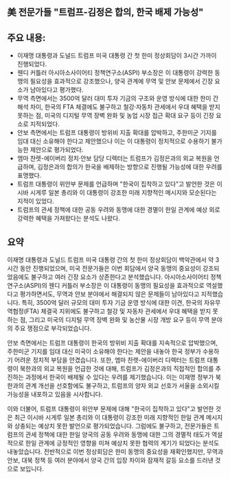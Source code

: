 ## 美 전문가들 "트럼프-김정은 합의, 한국 배제 가능성"

## 주요 내용:
*   이재명 대통령과 도널드 트럼프 미국 대통령 간 첫 한미 정상회담이 3시간 가까이 진행되었다.
*   웬디 커틀러 아시아소사이어티 정책연구소(ASPI) 부소장은 이 대통령이 강력한 동맹의 필요성을 효과적으로 강조했으나, 양국 관계에 무역 및 안보 문제에서 긴장 요소가 남아있다고 평가했다.
*   무역 측면에서는 3500억 달러 대미 투자 기금의 구조와 운영 방식에 대한 한미 간 해석 차이, 한국의 FTA 체결에도 불구하고 철강·자동차 관세에서 우대 혜택을 받지 못하는 점, 미국의 디지털 무역 장벽 완화 및 농업 시장 접근 확대 요구 등이 긴장 요소로 지적되었다.
*   안보 측면에서는 트럼프 대통령이 방위비 지출 확대를 압박하고, 주한미군 기지를 임대 대신 소유해야 한다고 제안했으나 이는 이 대통령이 정치적으로 수용하기 불가능한 제안으로 평가되었다.
*   엠마 찬렛-에이버리 정치·안보 담당 디렉터는 트럼프가 김정은과의 외교 복원을 언급하며, 김정은과의 합의가 한국을 배제하는 방향으로 진행될 가능성에 대한 우려를 표명했다.
*   트럼프 대통령이 위안부 문제를 언급하며 "한국이 집착하고 있다"고 발언한 것은 이시바 시게루 일본 총리와 이 대통령이 강조한 미래 지향적인 메시지와 모순된다는 지적이 있었다.
*   트럼프의 관세 정책에 대한 공동 우려와 동맹에 대한 경멸이 한일 관계에 예상 외로 강력한 혜택을 가져왔다는 분석도 나왔다.

## 요약
이재명 대통령과 도널드 트럼프 미국 대통령 간의 첫 한미 정상회담이 백악관에서 약 3시간 동안 진행되었으며, 미국 전문가들은 이번 회담에서 양국 동맹의 중요성이 강조되었음에도 불구하고 여러 긴장 요소가 상존한다고 분석했습니다. 아시아소사이어티 정책연구소(ASPI)의 웬디 커틀러 부소장은 이 대통령이 동맹의 필요성을 효과적으로 역설했다고 평가하면서도, 무역과 안보 분야에서 해결되지 않은 문제들이 남아있다고 지적했습니다. 특히, 3500억 달러 규모의 대미 투자 기금 운영 방식에 대한 이견, 한국의 자유무역협정(FTA) 체결국 지위에도 불구하고 철강 및 자동차 관세에서 우대 혜택을 받지 못하는 점, 그리고 미국의 디지털 무역 장벽 완화 및 농산물 시장 개방 요구 등이 무역 분야의 주요 쟁점으로 부각되었습니다.

안보 측면에서는 트럼프 대통령이 한국의 방위비 지출 확대를 지속적으로 압박했으며, 주한미군 기지를 임대 대신 미국이 소유해야 한다는 제안을 내놓아 한국 정부가 수용하기 어려운 정치적 부담을 안겼습니다. 또한, 엠마 찬렛-에이버리 디렉터는 트럼프 대통령이 북한과의 외교 복원을 언급한 것에 대해, 트럼프가 김정은과의 직접적인 합의를 추진하는 과정에서 한국이 배제될 수 있다는 우려를 제기했습니다. 이는 이재명 정부가 북한과의 관계 개선을 선호함에도 불구하고, 트럼프의 양자 외교 선호가 서울을 소외시킬 가능성을 내포하고 있음을 시사합니다.

이와 더불어, 트럼프 대통령이 위안부 문제에 대해 "한국이 집착하고 있다"고 발언한 것은 최근 이시바 시게루 일본 총리와 이 대통령이 강조한 미래 지향적인 한일 관계 메시지와 상충되는 예상치 못한 발언으로 평가되었습니다. 그럼에도 불구하고, 전문가들은 트럼프의 관세 정책에 대한 한일 양국의 공동 우려와 동맹에 대한 그의 경멸적 태도가 역설적으로 한일 관계에 긍정적인 영향을 미쳐 예상치 못한 협력의 계기가 되었다는 분석도 내놓았습니다. 전반적으로 이번 정상회담은 한미 동맹의 중요성을 재확인했지만, 무역과 안보, 대북 정책 등 여러 분야에서 양국 간의 입장 차이와 잠재적 갈등 요소를 드러낸 것으로 보입니다.